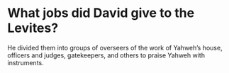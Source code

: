 # What jobs did David give to the Levites?

He divided them into groups of overseers of the work of Yahweh’s house, officers and judges, gatekeepers, and others to praise Yahweh with instruments.
